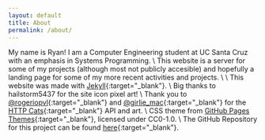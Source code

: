 ```yaml
---
layout: default
title: About
permalink: /about/
---
```


My name is Ryan! I am a Computer Engineering student at UC Santa Cruz with an emphasis in Systems Programming. \\
This website is a server for some of my projects (although most not publicly accesible) and hopefully a landing page for some of my more recent activities and projects. \\
\\
This website was made with [Jekyll](https://jekyllrb.com/){:target="_blank"}. \\
Big thanks to hailstorm5437 for the site icon pixel art! \\
Thank you to [@rogeriopvl](https://twitter.com/rogeriopvl){:target="_blank"} and [@girlie_mac](https://twitter.com/girlie_mac){:target="_blank"} for the [HTTP Cats](https://http.cat){:target="_blank"} API and art. \\
CSS theme from [GitHub Pages Themes](https://github.com/pages-themes){:target="_blank"}, licensed under CC0-1.0. \\
The GitHub Repository for this project can be found [here](https://github.com/RyantheKing/RyansSite){:target="_blank"}.